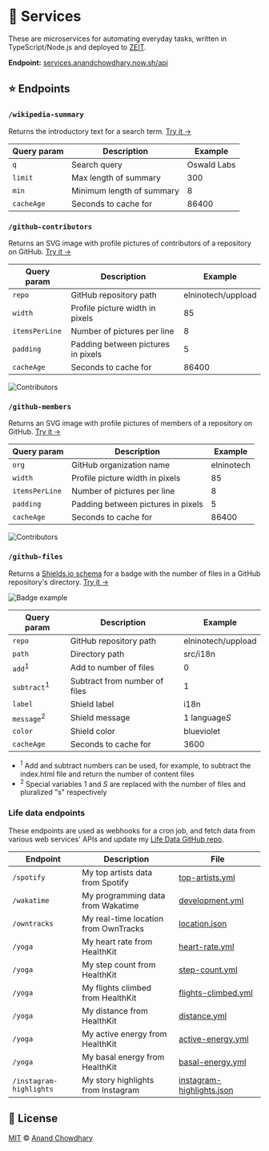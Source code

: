 # 🔧 Services

These are microservices for automating everyday tasks, written in TypeScript/Node.js and deployed to [ZEIT](https://zeit.co).

**Endpoint:** [services.anandchowdhary.now.sh/api](https://services.anandchowdhary.now.sh/api/)

## ⭐ Endpoints

### `/wikipedia-summary`

Returns the introductory text for a search term. [Try it →](https://services.anandchowdhary.now.sh/api/wikipedia-summary?q=GitHub)

| Query param | Description | Example |
| ----------- | ----------- | ------- |
| `q` | Search query | Oswald Labs |
| `limit` | Max length of summary | 300 |
| `min` | Minimum length of summary | 8 |
| `cacheAge` | Seconds to cache for | 86400 |

### `/github-contributors`

Returns an SVG image with profile pictures of contributors of a repository on GitHub. [Try it →](https://services.anandchowdhary.now.sh/api/github-contributors?repo=elninotech/uppload)

| Query param | Description | Example |
| ----------- | ----------- | ------- |
| `repo` | GitHub repository path | elninotech/uppload |
| `width` | Profile picture width in pixels | 85 |
| `itemsPerLine` | Number of pictures per line | 8 |
| `padding` | Padding between pictures in pixels | 5 |
| `cacheAge` | Seconds to cache for | 86400 |

![Contributors](https://services.anandchowdhary.now.sh/api/github-contributors?repo=elninotech/uppload)

### `/github-members`

Returns an SVG image with profile pictures of members of a repository on GitHub. [Try it →](https://services.anandchowdhary.now.sh/api/github-members?org=elninotech)

| Query param | Description | Example |
| ----------- | ----------- | ------- |
| `org` | GitHub organization name | elninotech |
| `width` | Profile picture width in pixels | 85 |
| `itemsPerLine` | Number of pictures per line | 8 |
| `padding` | Padding between pictures in pixels | 5 |
| `cacheAge` | Seconds to cache for | 86400 |

![Contributors](https://services.anandchowdhary.now.sh/api/github-members?org=elninotech)

### `/github-files`

Returns a [Shields.io schema](https://shields.io/endpoint) for a badge with the number of files in a GitHub repository's directory. [Try it →](https://services.anandchowdhary.now.sh/api/github-files?repo=elninotech/uppload&path=src/i18n&subtract=1&label=i18n&message=%241%24%20language%24S%24&color=blueviolet)

![Badge example](https://img.shields.io/endpoint?url=https%3A%2F%2Fservices.anandchowdhary.now.sh%2Fapi%2Fgithub-files%3Frepo%3Delninotech%2Fuppload%26path%3Dsrc%2Fi18n%26subtract%3D1%26label%3Di18n%26message%3D%25241%2524%2520language%2524S%2524%26color%3Dblueviolet)

| Query param | Description | Example |
| ----------- | ----------- | ------- |
| `repo` | GitHub repository path | elninotech/uppload |
| `path` | Directory path | src/i18n |
| `add`<sup>1</sup> | Add to number of files | 0 |
| `subtract`<sup>1</sup> | Subtract from number of files | 1 |
| `label` | Shield label | i18n |
| `message`<sup>2</sup> | Shield message | $1$ language$S$ |
| `color` | Shield color | blueviolet |
| `cacheAge` | Seconds to cache for | 3600 |

- <sup>1</sup> Add and subtract numbers can be used, for example, to subtract the index.html file and return the number of content files
- <sup>2</sup> Special variables $1$ and $S$ are replaced with the number of files and pluralized "s" respectively

### Life data endpoints

These endpoints are used as webhooks for a cron job, and fetch data from various web services' APIs and update my [Life Data GitHub repo](https://github.com/AnandChowdhary/life-data).

| Endpoint | Description | File |
| -------- | ----------- | ---- |
| `/spotify` | My top artists data from Spotify | [top-artists.yml](https://github.com/AnandChowdhary/life-data/blob/master/top-artists.yml) |
| `/wakatime` | My programming data from Wakatime | [development.yml](https://github.com/AnandChowdhary/life-data/blob/master/development.yml) |
| `/owntracks` | My real-time location from OwnTracks | [location.json](https://github.com/AnandChowdhary/life-data/blob/master/location.json) |
| `/yoga` | My heart rate from HealthKit | [heart-rate.yml](https://github.com/AnandChowdhary/life-data/blob/master/heart-rate.yml) |
| `/yoga` | My step count from HealthKit | [step-count.yml](https://github.com/AnandChowdhary/life-data/blob/master/step-count.yml) |
| `/yoga` | My flights climbed from HealthKit | [flights-climbed.yml](https://github.com/AnandChowdhary/life-data/blob/master/flights-climbed.yml) |
| `/yoga` | My distance from HealthKit | [distance.yml](https://github.com/AnandChowdhary/life-data/blob/master/distance.yml) |
| `/yoga` | My active energy from HealthKit | [active-energy.yml](https://github.com/AnandChowdhary/life-data/blob/master/active-energy.yml) |
| `/yoga` | My basal energy from HealthKit | [basal-energy.yml](https://github.com/AnandChowdhary/life-data/blob/master/basal-energy.yml) |
| `/instagram-highlights` | My story highlights from Instagram | [instagram-highlights.json](https://github.com/AnandChowdhary/life-data/blob/master/instagram-highlights.json) |

## 📄 License

[MIT](https://github.com/AnandChowdhary/services/blob/master/LICENSE) © [Anand Chowdhary](https://anandchowdhary.com)
